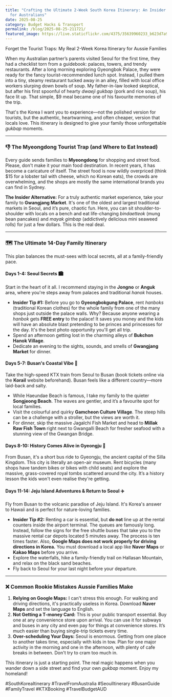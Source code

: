 ```yaml
---
title: "Crafting the Ultimate 2-Week South Korea Itinerary: An Insider’s Guide
  for Australians"
date: 2025-08-25
category: Budget Hacks & Transport
permalink: /blog/2025-08-25-211721/
featured_image: https://live.staticflickr.com/4375/35639960233_b623d7a997.jpg
---
```

Forget the Tourist Traps: My Real 2-Week Korea Itinerary for Aussie Families

When my Australian partner’s parents visited Seoul for the first time, they had a checklist torn from a guidebook: palaces, towers, and trendy restaurants. After a long morning exploring Gyeongbok Palace, they were ready for the fancy tourist-recommended lunch spot. Instead, I pulled them into a tiny, steamy restaurant tucked away in an alley, filled with local office workers slurping down bowls of soup. My father-in-law looked skeptical, but after his first spoonful of hearty *dwaeji gukbap* (pork and rice soup), his face lit up. That simple, $9 meal became one of his favourite memories of the trip.

That's the Korea I want you to experience—not the polished version for tourists, but the authentic, heartwarming, and often cheaper, version that locals love. This itinerary is designed to give your family those unforgettable *gukbap* moments.

- - -

### 👎 The Myeongdong Tourist Trap (and Where to Eat Instead)

Every guide sends families to **Myeongdong** for shopping and street food. Please, don't make it your main food destination. In recent years, it has become a caricature of itself. The street food is now wildly overpriced (think $15 for a lobster tail with cheese, which no Korean eats), the crowds are overwhelming, and the shops are mostly the same international brands you can find in Sydney.

**The Insider Alternative:** For a truly authentic market experience, take your family to **Gwangjang Market**. It's one of the oldest and largest traditional markets in Seoul, and it’s pure, chaotic fun. Here, you can sit shoulder-to-shoulder with locals on a bench and eat life-changing *bindaetteok* (mung bean pancakes) and *mayak gimbap* (addictively delicious mini seaweed rolls) for just a few dollars. This is the real deal.

- - -

### 🗺️ The Ultimate 14-Day Family Itinerary

This plan balances the must-sees with local secrets, all at a family-friendly pace.

#### **Days 1-4: Seoul Secrets 🏙️**

Start in the heart of it all. I recommend staying in the **Jongno** or **Anguk** area, where you're steps away from palaces and traditional *hanok* houses.

* **Insider Tip #1:** Before you go to **Gyeongbokgung Palace**, rent *hanboks* (traditional Korean clothes) for the whole family from one of the many shops just outside the palace walls. Why? Because anyone wearing a *hanbok* gets **FREE entry** to the palace! It saves you money and the kids will have an absolute blast pretending to be princes and princesses for the day. It's the best photo opportunity you'll get all trip.
* Spend an afternoon getting lost in the charming alleys of **Bukchon Hanok Village**.
* Dedicate an evening to the sights, sounds, and smells of **Gwangjang Market** for dinner.

#### **Days 5-7: Busan's Coastal Vibe 🌊**

Take the high-speed KTX train from Seoul to Busan (book tickets online via the **Korail** website beforehand). Busan feels like a different country—more laid-back and salty.

* While Haeundae Beach is famous, I take my family to the quieter **Songjeong Beach**. The waves are gentler, and it’s a favourite spot for local families.
* Visit the colourful and quirky **Gamcheon Culture Village**. The steep hills can be a challenge with a stroller, but the views are worth it.
* For dinner, skip the massive Jagalchi Fish Market and head to **Millak Raw Fish Town** right next to Gwangalli Beach for fresher seafood with a stunning view of the Gwangan Bridge.

#### **Days 8-10: History Comes Alive in Gyeongju 🏯**

From Busan, it's a short bus ride to Gyeongju, the ancient capital of the Silla Kingdom. This city is literally an open-air museum. Rent bicycles (many shops have tandem bikes or bikes with child seats) and explore the massive, grass-covered royal tombs scattered around the city. It’s a history lesson the kids won't even realise they're getting.

#### **Days 11-14: Jeju Island Adventures & Return to Seoul ✈️**

Fly from Busan to the volcanic paradise of Jeju Island. It's Korea's answer to Hawaii and is perfect for nature-loving families.

* **Insider Tip #2:** Renting a car is essential, but **do not** line up at the rental counters inside the airport terminal. The queues are famously long. Instead, follow the signs for the free shuttle buses that take you to the massive rental car depots located 5 minutes away. The process is ten times faster. Also, **Google Maps does not work properly for driving directions in Korea.** You must download a local app like **Naver Maps** or **Kakao Maps** before you arrive.
* Explore the waterfalls, hike a family-friendly trail on Hallasan Mountain, and relax on the black sand beaches.
* Fly back to Seoul for your last night before your departure.

- - -

### ❌ Common Rookie Mistakes Aussie Families Make

1. **Relying on Google Maps:** I can't stress this enough. For walking and driving directions, it's practically useless in Korea. Download **Naver Maps** and set the language to English.
2. **Not Getting a T-money Card:** This is your public transport essential. Buy one at any convenience store upon arrival. You can use it for subways and buses in any city and even pay for things at convenience stores. It’s much easier than buying single-trip tickets every time.
3. **Over-scheduling Your Days:** Seoul is enormous. Getting from one place to another takes time, especially with kids in tow. Plan for one major activity in the morning and one in the afternoon, with plenty of cafe breaks in between. Don't try to cram too much in.

This itinerary is just a starting point. The real magic happens when you wander down a side street and find your own *gukbap* moment. Enjoy my homeland!

\#SouthKoreaItinerary #TravelFromAustralia #SeoulItinerary #BusanGuide #FamilyTravel #KTXBooking #TravelBudgetAUD